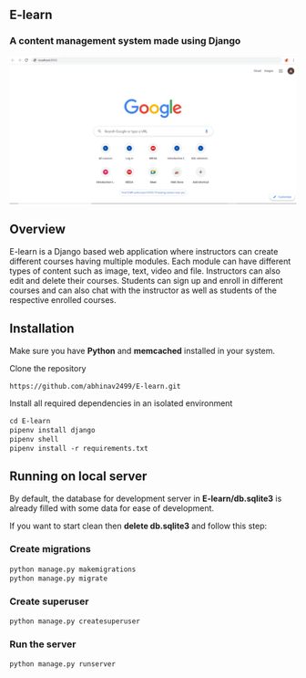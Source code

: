 ## E-learn
### A content management system made using Django
![Alt Text](https://github.com/abhinav2499/E-learn/blob/master/courses/static/Animation3.gif)
## Overview
<p>
E-learn is a Django based web application where instructors can create different courses having multiple modules. Each module can have different types of content such
as image, text, video and file. Instructors can also edit and delete their courses. Students can sign up and enroll in different courses and can also chat with the
instructor as well as students of the respective enrolled courses.
</p>

## Installation
Make sure you have **Python** and **memcached** installed in your system.

Clone the repository

    https://github.com/abhinav2499/E-learn.git

Install all required dependencies in an isolated environment

    cd E-learn
    pipenv install django
    pipenv shell
    pipenv install -r requirements.txt
    
 ## Running on local server
 By default, the database for development server in **E-learn/db.sqlite3** is already filled with some data for ease of development.
 
 If you want to start clean then **delete db.sqlite3** and follow this step:
 
 ### Create migrations
 
    python manage.py makemigrations
    python manage.py migrate
    
### Create superuser

    python manage.py createsuperuser
    
### Run the server

    python manage.py runserver
